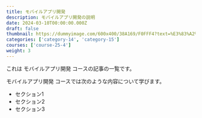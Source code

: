 ```yaml
---
title: モバイルアプリ開発
description: モバイルアプリ開発の説明
date: 2024-03-10T00:00:00.000Z
draft: false
thumbnail: https://dummyimage.com/600x400/38A169/F0FFF4?text=%E3%83%A2%E3%83%90%E3%82%A4%E3%83%AB%E3%82%A2%E3%83%97%E3%83%AA%E9%96%8B%E7%99%BA
categories: ['category-14', 'category-15']
courses: ['course-25-4']
weight: 3
---
```


これは モバイルアプリ開発 コースの記事の一覧です。

  モバイルアプリ開発 コースでは次のような内容について学びます。

  - セクション1
  - セクション2
  - セクション3